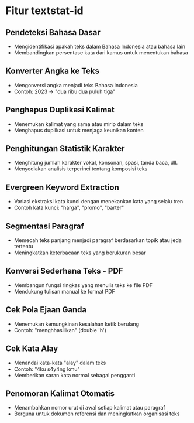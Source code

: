 # Fitur textstat-id

## Pendeteksi Bahasa Dasar
- Mengidentifikasi apakah teks dalam Bahasa Indonesia atau bahasa lain
- Membandingkan persentase kata dari kamus untuk menentukan bahasa

## Konverter Angka ke Teks
- Mengonversi angka menjadi teks Bahasa Indonesia
- Contoh: 2023 → "dua ribu dua puluh tiga"

## Penghapus Duplikasi Kalimat
- Menemukan kalimat yang sama atau mirip dalam teks
- Menghapus duplikasi untuk menjaga keunikan konten

## Penghitungan Statistik Karakter
- Menghitung jumlah karakter vokal, konsonan, spasi, tanda baca, dll.
- Menyediakan analisis terperinci tentang komposisi teks

## Evergreen Keyword Extraction
- Variasi ekstraksi kata kunci dengan menekankan kata yang selalu tren
- Contoh kata kunci: "harga", "promo", "barter"

## Segmentasi Paragraf
- Memecah teks panjang menjadi paragraf berdasarkan topik atau jeda tertentu
- Meningkatkan keterbacaan teks yang berukuran besar

## Konversi Sederhana Teks - PDF
- Membangun fungsi ringkas yang menulis teks ke file PDF
- Mendukung tulisan manual ke format PDF

## Cek Pola Ejaan Ganda
- Menemukan kemungkinan kesalahan ketik berulang
- Contoh: "menghhasillkan" (double 'h')

## Cek Kata Alay
- Menandai kata-kata "alay" dalam teks
- Contoh: "4ku s4y4ng kmu"
- Memberikan saran kata normal sebagai pengganti

## Penomoran Kalimat Otomatis
- Menambahkan nomor urut di awal setiap kalimat atau paragraf
- Berguna untuk dokumen referensi dan meningkatkan organisasi teks